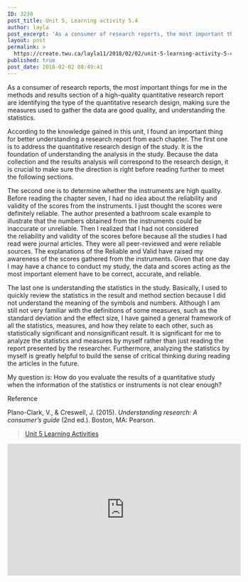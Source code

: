 ```yaml
---
ID: 3230
post_title: Unit 5, Learning activity 5.4
author: layla
post_excerpt: 'As a consumer of research reports, the most important things for me in the methods and results section of a high-quality quantitative research report are identifying the type of the&nbsp;quantitative research design, making sure the measures used to gather the data are good quality, and understanding the statistics. According to the knowledge gained in this &hellip; <p><a href="https://create.twu.ca/layla11/2018/02/02/unit-5-learning-activity-5-4/">Continue reading<span> "Unit 5, Learning activity 5.4"</span></a></p>'
layout: post
permalink: >
  https://create.twu.ca/layla11/2018/02/02/unit-5-learning-activity-5-4/
published: true
post_date: 2018-02-02 08:49:41
---
```

As a consumer of research reports, the most important things for me in the methods and results section of a high-quality quantitative research report are identifying the type of the quantitative research design, making sure the measures used to gather the data are good quality, and understanding the statistics.

According to the knowledge gained in this unit, I found an important thing for better understanding a research report from each chapter. The first one is to address the quantitative research design of the study. It is the foundation of understanding the analysis in the study. Because the data collection and the results analysis will correspond to the research design, it is crucial to make sure the direction is right before reading further to meet the following sections.

The second one is to determine whether the instruments are high quality. Before reading the chapter seven, I had no idea about the reliability and validity of the scores from the instruments. I just thought the scores were definitely reliable. The author presented a bathroom scale example to illustrate that the numbers obtained from the instruments could be inaccurate or unreliable. Then I realized that I had not considered the reliability and validity of the scores before because all the studies I had read were journal articles. They were all peer-reviewed and were reliable sources. The explanations of the Reliable and Valid have raised my awareness of the scores gathered from the instruments. Given that one day I may have a chance to conduct my study, the data and scores acting as the most important element have to be correct, accurate, and reliable.

The last one is understanding the statistics in the study. Basically, I used to quickly review the statistics in the result and method section because I did not understand the meaning of the symbols and numbers. Although I am still not very familiar with the definitions of some measures, such as the standard deviation and the effect size, I have gained a general framework of all the statistics, measures, and how they relate to each other, such as statistically significant and nonsignificant result. It is significant for me to analyze the statistics and measures by myself rather than just reading the report presented by the researcher. Furthermore, analyzing the statistics by myself is greatly helpful to build the sense of critical thinking during reading the articles in the future.

My question is: How do you evaluate the results of a quantitative study when the information of the statistics or instruments is not clear enough?

Reference

Plano-Clark, V., &amp; Creswell, J. (2015). <em>Understanding research: A consumer’s guide</em> (2nd ed.). Boston, MA: Pearson.

<blockquote class="wp-embedded-content" data-secret="nW78D4ahLj"><a href="https://create.twu.ca/ldrs591-sp18/unit-5-learning-activities/">Unit 5 Learning Activities</a></p></blockquote>



<iframe class="wp-embedded-content" sandbox="allow-scripts" security="restricted" src="https://create.twu.ca/ldrs591-sp18/unit-5-learning-activities/embed/#?secret=nW78D4ahLj" data-secret="nW78D4ahLj" width="525" height="296" title="&#8220;Unit 5 Learning Activities&#8221; &#8212; Leadership 591: Scholarly Inquiry" frameborder="0" marginwidth="0" marginheight="0" scrolling="no"></iframe>